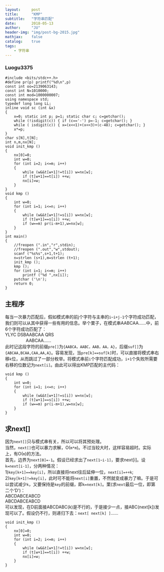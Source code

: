```yaml
---
layout:     post
title:      "KMP"
subtitle:   "字符串匹配"
date:       2018-05-13
author:     "JU"
header-img: "img/post-bg-2015.jpg"
mathjax:    false
catalog:    true
tags:
    - 字符串
---
```


### Luogu3375

	#include <bits/stdc++.h>
    #define pr(p) printf("%d\n",p)
    const int oo=2139063143;
    const int N=1010000;
    const int mod=1000000007;
    using namespace std;
    typedef long long LL;
    inline void sc (int &x)
    {
        x=0; static int p; p=1; static char c; c=getchar();
        while (!isdigit(c)) { if (c=='-') p=-1; c=getchar(); }
        while ( isdigit(c)) { x=(x<<1)+(x<<3)+(c-48); c=getchar(); }
        x*=p;
    }
    char s[N],t[N];
    int n,m,nx[N];
    void init_kmp ()
    {
        nx[0]=0;
        int w=0;
        for (int i=2; i<=m; i++)
        {
            while (w&&t[w+1]!=t[i]) w=nx[w];
            if (t[w+1]==t[i]) ++w;
            nx[i]=w;
        }
    }
    void kmp ()
    {
        int w=0;
        for (int i=1; i<=n; i++)
        {
            while (w&&t[w+1]!=s[i]) w=nx[w];
            if (t[w+1]==s[i]) ++w;
            if (w==m) pr(i-m+1),w=nx[w];
        }
    }
    int main()
    {
        //freopen (".in","r",stdin);
        //freopen (".out","w",stdout);
        scanf ("%s%s",s+1,t+1);
        n=strlen (s+1),m=strlen (t+1);
        init_kmp ();
        kmp ();
        for (int i=1; i<=m; i++)
            printf ("%d ",nx[i]);
        putchar ('\n');
        return 0;
    }

## 主程序
每当一次暴力匹配后，假如模式串的前j个字符与主串的`i~i+j-1`个字符成功匹配，我们则可以从其中获得一些有用的信息。举个栗子，在模式串AABCAA......中，前6个字符成功匹配了：  
YLYC DSBAABCAA QRS  
　 　 　   　AABCAA......  
此时记这段字符的前缀`pre[]`为`{AABCA，AABC，AAB，AA，A}`，后缀`suf[]`为`{ABCAA,BCAA,CAA,AA,A}`。容易发现，当`pre[k]==suf[k]`时，可以直接将模式串右移`k`位，从而跳过了一部分枚举。将模式串前`i`个字符匹配成功，`i+1`个失败所需要右移的位数记为`next[i]`。由此可以得出KMP匹配的主代码：  

    void kmp ()
    {
        int w=0;
        for (int i=1; i<=n; i++)
        {
            while (w&&t[w+1]!=s[i]) w=nx[w];
            if (t[w+1]==s[i]) ++w;
            if (w==m) pr(i-m+1),w=nx[w];
        }
    }
	
## 求next[]
因为`next[]`只与模式串有关，所以可以将其预处理。  
当然，`next[]`也可以暴力求解，O(`m*m`)。不过当较大时，这样容易超时。实际上，有O(`m`)的方法。  
首先，边界为`next[0]=-1`。假设已经求出了`next[1~i-1]`，要求next[i]。设`k=next[i-1]`，分两种情况：  
  1)`key[k+1]==key[i]`，所以直接将next往后延伸一位，`next[i]=++k`;  
  2)`key[k+1]!=key[i]`，此时可不能将`next[i]`重置，不然就变成暴力了嘛。于是可以尝试减少`k`，又要保持是`key`的前缀，即`k=next[k]`。栗(求`next`最后一位，即第二个‘D')：  
  ABCDABCEABCD  
  ABCDABCEABCD  
  可以发现，在D前面接ABCDABC(k)是不行的，于是接少一点，接ABC(next[k])发现可以了。假设仍不行，则递归下去：`next[ next[k] ]`......  

    void init_kmp ()
    {
        nx[0]=0;
        int w=0;
        for (int i=2; i<=m; i++)
        {
            while (w&&t[w+1]!=t[i]) w=nx[w];
            if (t[w+1]==t[i]) ++w;
            nx[i]=w;
        }
    }
